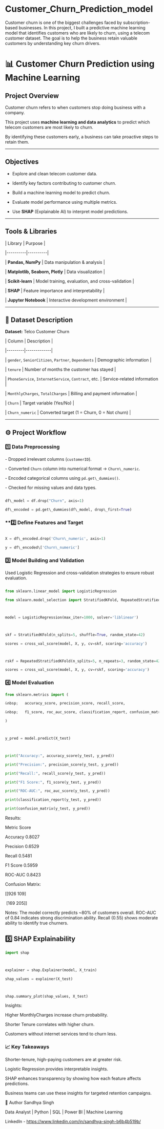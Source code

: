 # Customer_Churn_Prediction_model
Customer churn is one of the biggest challenges faced by subscription-based businesses. In this project, I built a predictive machine learning model that identifies customers who are likely to churn, using a telecom customer dataset. The goal is to help the business retain valuable customers by understanding key churn drivers.

# 📊 Customer Churn Prediction using Machine Learning



## Project Overview

Customer churn refers to when customers stop doing business with a company.  

This project uses **machine learning and data analytics** to predict which telecom customers are most likely to churn.  

By identifying these customers early, a business can take proactive steps to retain them.



---



## Objectives

- Explore and clean telecom customer data.  

- Identify key factors contributing to customer churn.  

- Build a machine learning model to predict churn.  

- Evaluate model performance using multiple metrics.  

- Use **SHAP** (Explainable AI) to interpret model predictions.



---



## Tools & Libraries

| Library | Purpose |

|----------|----------|

| **Pandas, NumPy** | Data manipulation \& analysis |

| **Matplotlib, Seaborn, Plotly** | Data visualization |

| **Scikit-learn** | Model training, evaluation, and cross-validation |

| **SHAP** | Feature importance and interpretability |

| **Jupyter Notebook** | Interactive development environment |



---



## 📂 Dataset Description

**Dataset:** Telco Customer Churn  



| Column | Description |

|---------|-------------|

| `gender`, `SeniorCitizen`, `Partner`, `Dependents` | Demographic information |

| `tenure` | Number of months the customer has stayed |

| `PhoneService`, `InternetService`, `Contract`, etc. | Service-related information |

| `MonthlyCharges`, `TotalCharges` | Billing and payment information |

| `Churn` | Target variable (Yes/No) |

| `Churn_numeric` | Converted target (1 = Churn, 0 = Not churn) |



---



## ⚙️ Project Workflow



### **1️⃣ Data Preprocessing**

\- Dropped irrelevant columns (`customerID`).  

\- Converted `Churn` column into numerical format → `Churn\_numeric`.  

\- Encoded categorical columns using `pd.get\_dummies()`.  

\- Checked for missing values and data types.



```python

df\_model = df.drop("Churn", axis=1)

df\_encoded = pd.get\_dummies(df\_model, drop\_first=True)
```

### **2️⃣ Define Features and Target
```python

X = df\_encoded.drop('Churn\_numeric', axis=1)

y = df\_encoded\['Churn\_numeric']
```


### **3️⃣ Model Building and Validation**



Used Logistic Regression and cross-validation strategies to ensure robust evaluation.

```python

from sklearn.linear_model import LogisticRegression

from sklearn.model_selection import StratifiedKFold, RepeatedStratifiedKFold, cross_val_score



model = LogisticRegression(max_iter=1000, solver='liblinear')



skf = StratifiedKFold(n_splits=5, shuffle=True, random_state=42)

scores = cross_val_score(model, X, y, cv=skf, scoring='accuracy')



rskf = RepeatedStratifiedKFold(n_splits=5, n_repeats=3, random_state=42)

scores = cross_val_score(model, X, y, cv=rskf, scoring='accuracy')
```


### **4️⃣ Model Evaluation**
```python
from sklearn.metrics import (

&nbsp;   accuracy_score, precision_score, recall_score,

&nbsp;   f1_score, roc_auc_score, classification_report, confusion_matrix

)



y_pred = model.predict(X_test)



print("Accuracy:", accuracy_score(y_test, y_pred))

print("Precision:", precision_score(y_test, y_pred))

print("Recall:", recall_score(y_test, y_pred))

print("F1 Score:", f1_score(y_test, y_pred))

print("ROC-AUC:", roc_auc_score(y_test, y_pred))

print(classification_report(y_test, y_pred))

print(confusion_matrix(y_test, y_pred))

```



Results:



Metric	Score

Accuracy	0.8027

Precision	0.6529

Recall	0.5481

F1 Score	0.5959

ROC-AUC	0.8423



Confusion Matrix:



[[926 109]

&nbsp;[169 205]]


Notes:
The model correctly predicts ~80% of customers overall.
ROC-AUC of 0.84 indicates strong discrimination ability.
Recall (0.55) shows moderate ability to identify true churners.

## **5️⃣ SHAP Explainability**
```python
import shap



explainer = shap.Explainer(model, X_train)

shap_values = explainer(X_test)



shap.summary_plot(shap_values, X_test)
```




Insights:



Higher MonthlyCharges increase churn probability.



Shorter Tenure correlates with higher churn.



Customers without internet services tend to churn less.



### **📈 Key Takeaways**



Shorter-tenure, high-paying customers are at greater risk.



Logistic Regression provides interpretable insights.



SHAP enhances transparency by showing how each feature affects predictions.



Business teams can use these insights for targeted retention campaigns.

💼 Author
Sandhya Singh

Data Analyst | Python | SQL | Power BI | Machine Learning

LinkedIn - https://www.linkedin.com/in/sandhya-singh-b6b4b519b/
